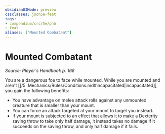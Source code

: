 ```yaml
---
obsidianUIMode: preview
cssclasses: json5e-feat
tags:
- compendium/src/5e/phb
- feat
aliases: ["Mounted Combatant"]
---
```

# Mounted Combatant
*Source: Player's Handbook p. 168*  

You are a dangerous foe to face while mounted. While you are mounted and aren't [[/5. Mechanics/Rules/Conditions.md#incapacitated\|incapacitated]], you gain the following benefits:

- You have advantage on melee attack rolls against any unmounted creature that is smaller than your mount.  
- You can force an attack targeted at your mount to target you instead.  
- If your mount is subjected to an effect that allows it to make a Dexterity saving throw to take only half damage, it instead takes no damage if it succeeds on the saving throw, and only half damage if it fails.